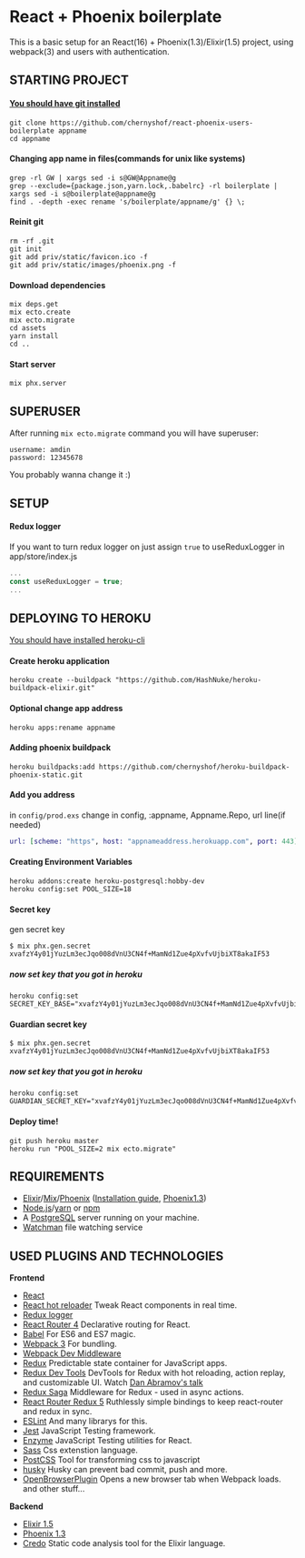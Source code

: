 # React + Phoenix boilerplate

This is a basic setup for an React(16) + Phoenix(1.3)/Elixir(1.5) project, using webpack(3) and users with authentication.

## STARTING PROJECT
#### [You should have git installed](https://git-scm.com/book/en/v2/Getting-Started-Installing-Git)
```
git clone https://github.com/chernyshof/react-phoenix-users-boilerplate appname
cd appname
```

#### Changing app name in files(commands for unix like systems)
```
grep -rl GW | xargs sed -i s@GW@Appname@g
grep --exclude={package.json,yarn.lock,.babelrc} -rl boilerplate | xargs sed -i s@boilerplate@appname@g
find . -depth -exec rename 's/boilerplate/appname/g' {} \; 
```

#### Reinit git
```
rm -rf .git
git init
git add priv/static/favicon.ico -f
git add priv/static/images/phoenix.png -f
```

#### Download dependencies
```
mix deps.get
mix ecto.create
mix ecto.migrate
cd assets
yarn install
cd ..
```


#### Start server
```
mix phx.server
```

## SUPERUSER
After running `mix ecto.migrate` command you will have superuser:
```
username: amdin
password: 12345678
```
You probably wanna change it :)

## SETUP
#### Redux logger
If you want to turn redux logger on just assign `true` to useReduxLogger in app/store/index.js
```javascript
...
const useReduxLogger = true;
...
```

## DEPLOYING TO HEROKU
[You should have installed heroku-cli](https://devcenter.heroku.com/articles/heroku-cli)

#### Create heroku application
```
heroku create --buildpack "https://github.com/HashNuke/heroku-buildpack-elixir.git"
```

#### Optional change app address 
```
heroku apps:rename appname
```

#### Adding phoenix buildpack
```
heroku buildpacks:add https://github.com/chernyshof/heroku-buildpack-phoenix-static.git
```

#### Add you address
in `config/prod.exs`
change in config, :appname, Appname.Repo, url line(if needed)
```elixir
url: [scheme: "https", host: "appnameaddress.herokuapp.com", port: 443],
```

#### Creating Environment Variables
```
heroku addons:create heroku-postgresql:hobby-dev
heroku config:set POOL_SIZE=18
```

#### Secret key
gen secret key
```
$ mix phx.gen.secret
xvafzY4y01jYuzLm3ecJqo008dVnU3CN4f+MamNd1Zue4pXvfvUjbiXT8akaIF53
```
##### now set key that you got in heroku
```
heroku config:set SECRET_KEY_BASE="xvafzY4y01jYuzLm3ecJqo008dVnU3CN4f+MamNd1Zue4pXvfvUjbiXT8akaIF53"
```

#### Guardian secret key
```
$ mix phx.gen.secret
xvafzY4y01jYuzLm3ecJqo008dVnU3CN4f+MamNd1Zue4pXvfvUjbiXT8akaIF53
```
##### now set key that you got in heroku
```
heroku config:set GUARDIAN_SECRET_KEY="xvafzY4y01jYuzLm3ecJqo008dVnU3CN4f+MamNd1Zue4pXvfvUjbiXT8akaIF53"
```

#### Deploy time!
```
git push heroku master
heroku run "POOL_SIZE=2 mix ecto.migrate"
```


## REQUIREMENTS
- [Elixir](http://elixir-lang.org/)/[Mix](http://elixir-lang.org/getting-started/mix-otp/introduction-to-mix.html)/[Phoenix](http://www.phoenixframework.org/) ([Installation guide](http://www.phoenixframework.org/docs/installation), [Phoenix1.3](https://gist.github.com/chrismccord/71ab10d433c98b714b75c886eff17357))
- [Node.js](https://nodejs.org/en/)/[yarn](https://yarnpkg.com/) or [npm](https://www.npmjs.com/)
- A [PostgreSQL](https://www.postgresql.org/) server running on your machine.
- [Watchman](https://facebook.github.io/watchman/) file watching service

## USED PLUGINS AND TECHNOLOGIES
**Frontend**
* [React](https://github.com/facebook/react)
* [React hot reloader](https://github.com/gaearon/react-hot-loader) Tweak React components in real time.
* [Redux logger](https://github.com/evgenyrodionov/redux-logger)
* [React Router 4](https://github.com/ReactTraining/react-router) Declarative routing for React.
* [Babel](http://babeljs.io) For ES6 and ES7 magic.
* [Webpack 3](http://webpack.github.io) For bundling.
* [Webpack Dev Middleware](http://webpack.github.io/docs/webpack-dev-middleware.html)
* [Redux](https://github.com/reactjs/redux) Predictable state container for JavaScript apps.
* [Redux Dev Tools](https://github.com/gaearon/redux-devtools) DevTools for Redux with hot reloading, action replay, and customizable UI. Watch [Dan Abramov's talk](https://www.youtube.com/watch?v=xsSnOQynTHs)
* [Redux Saga](https://github.com/redux-saga/redux-saga) Middleware for Redux - used in async actions.
* [React Router Redux 5](https://github.com/reactjs/react-router-redux) Ruthlessly simple bindings to keep react-router and redux in sync.
* [ESLint](http://eslint.org) And many librarys for this.
* [Jest](https://facebook.github.io/jest/) JavaScript Testing framework.
* [Enzyme](http://airbnb.io/enzyme/) JavaScript Testing utilities for React.
* [Sass](http://sass-lang.com/) Css extenstion language.
* [PostCSS](http://postcss.org/) Tool for transforming css to javascript
* [husky](https://github.com/typicode/husky) Husky can prevent bad commit, push and more.
* [OpenBrowserPlugin](https://github.com/baldore/open-browser-webpack-plugin) Opens a new browser tab when Webpack loads.
and other stuff...

**Backend**
* [Elixir 1.5](http://elixir-lang.org/)
* [Phoenix 1.3](http://www.phoenixframework.org/)
* [Credo](https://github.com/rrrene/credo) Static code analysis tool for the Elixir language.
